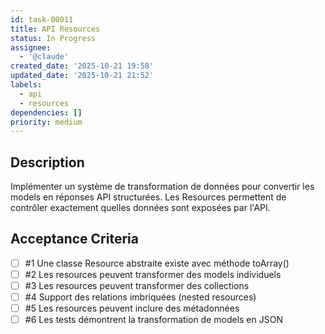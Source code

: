 ```yaml
---
id: task-00011
title: API Resources
status: In Progress
assignee:
  - '@claude'
created_date: '2025-10-21 19:58'
updated_date: '2025-10-21 21:52'
labels:
  - api
  - resources
dependencies: []
priority: medium
---
```


## Description

<!-- SECTION:DESCRIPTION:BEGIN -->
Implémenter un système de transformation de données pour convertir les models en réponses API structurées. Les Resources permettent de contrôler exactement quelles données sont exposées par l'API.
<!-- SECTION:DESCRIPTION:END -->

## Acceptance Criteria
<!-- AC:BEGIN -->
- [ ] #1 Une classe Resource abstraite existe avec méthode toArray()
- [ ] #2 Les resources peuvent transformer des models individuels
- [ ] #3 Les resources peuvent transformer des collections
- [ ] #4 Support des relations imbriquées (nested resources)
- [ ] #5 Les resources peuvent inclure des métadonnées
- [ ] #6 Les tests démontrent la transformation de models en JSON
<!-- AC:END -->
